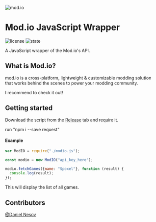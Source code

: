 ![mod.io](https://camo.githubusercontent.com/f66236072c6723d59617f821e9ec200e94696989/68747470733a2f2f7374617469632e6d6f642e696f2f76312f696d616765732f6272616e64696e672f6d6f64696f2d636f6c6f722d6461726b2e737667)
# Mod.io JavaScript Wrapper
![license](https://img.shields.io/badge/License-MIT-green.svg) ![state](https://img.shields.io/badge/State-WIP-red.svg)

A JavaScript wrapper of the Mod.io's API. 

## What is Mod.io?
mod.io is a cross-platform, lightweight & customizable modding solution that works behind the scenes to power your modding community.

I recommend to check it out!

## Getting started
Download the script from the [Release](https://github.com/dnesov/Mod.io-JS/releases) tab and require it.

run "npm i --save request"

#### Example
```js
var ModIO = require("./modio.js");

const modio = new ModIO("api_key_here");

modio.fetchGames({name: "Spoxel"}, function (result) {
  console.log(result);
});
```
This will display the list of all games.

## Contributors
[@Daniel Nesov](https://github.com/dnesov)

